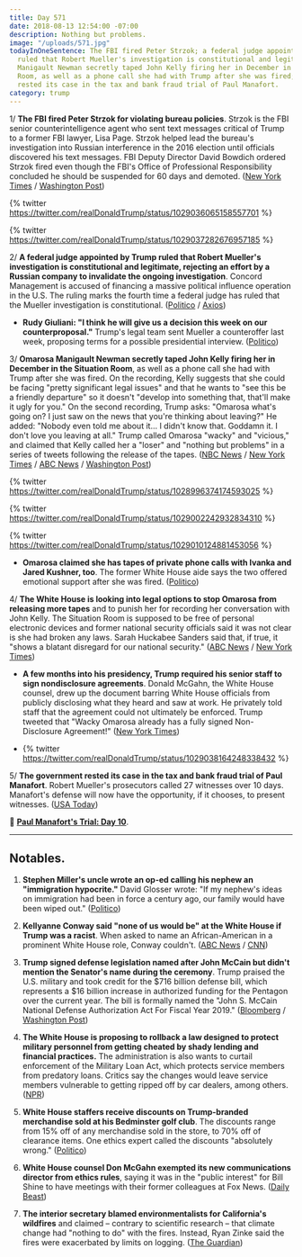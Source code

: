 ```yaml
---
title: Day 571
date: 2018-08-13 12:54:00 -07:00
description: Nothing but problems.
image: "/uploads/571.jpg"
todayInOneSentence: The FBI fired Peter Strzok; a federal judge appointed by Trump
  ruled that Robert Mueller's investigation is constitutional and legitimate; Omarosa
  Manigault Newman secretly taped John Kelly firing her in December in the Situation
  Room, as well as a phone call she had with Trump after she was fired; and the government
  rested its case in the tax and bank fraud trial of Paul Manafort.
category: trump
---
```


1/ **The FBI fired Peter Strzok for violating bureau policies**. Strzok is the FBI senior counterintelligence agent who sent text messages critical of Trump to a former FBI lawyer, Lisa Page. Strzok helped lead the bureau's investigation into Russian interference in the 2016 election until officials discovered his text messages. FBI Deputy Director David Bowdich ordered Strzok fired even though the FBI's Office of Professional Responsibility concluded he should be suspended for 60 days and demoted. ([New York Times](https://www.nytimes.com/2018/08/13/us/politics/peter-strzok-fired-fbi.html) / [Washington Post](https://www.washingtonpost.com/world/national-security/fbi-agent-peter-strzok-fired-over-anti-trump-texts/2018/08/13/be98f84c-8e8b-11e8-b769-e3fff17f0689_story.html))

{% twitter https://twitter.com/realDonaldTrump/status/1029036065158557701 %}

{% twitter https://twitter.com/realDonaldTrump/status/1029037282676957185 %}

2/ **A federal judge appointed by Trump ruled that Robert Mueller's investigation is constitutional and legitimate, rejecting an effort by a Russian company to invalidate the ongoing investigation**. Concord Management is accused of financing a massive political influence operation in the U.S. The ruling marks the fourth time a federal judge has ruled that the Mueller investigation is constitutional. ([Politico](https://www.politico.com/story/2018/08/13/mueller-legitimate-court-ruling-774888) / [Axios](https://www.axios.com/trump-judge-rules-robert-mueller-investigation-constitutional-d781de0c-ba19-4705-8b96-d99401eb5989.html))

* **Rudy Giuliani: "I think he will give us a decision this week on our counterproposal."** Trump's legal team sent Mueller a counteroffer last week, proposing terms for a possible presidential interview. ([Politico](https://www.politico.com/story/2018/08/13/rudy-giuliani-trump-mueller-interview-decision-774872))

3/ **Omarosa Manigault Newman secretly taped John Kelly firing her in December in the Situation Room**, as well as a phone call she had with Trump after she was fired. On the recording, Kelly suggests that she could be facing "pretty significant legal issues" and that he wants to "see this be a friendly departure" so it doesn't "develop into something that, that'll make it ugly for you." On the second recording, Trump asks: "Omarosa what's going on? I just saw on the news that you're thinking about leaving?" He added: "Nobody even told me about it... I didn't know that. Goddamn it. I don't love you leaving at all." Trump called Omarosa "wacky" and "vicious," and claimed that Kelly called her a "loser" and "nothing but problems" in a series of tweets following the release of the tapes. ([NBC News](https://www.nbcnews.com/politics/donald-trump/omarosa-manigault-newman-reveals-recording-she-made-president-trump-day-n900066) / [New York Times](https://www.nytimes.com/2018/08/12/us/politics/omarosa-trump-tape.html) / [ABC News](https://abcnews.go.com/Politics/omarosa-unveils-audio-trumps-call-firing/story?id=57149028) / [Washington Post](https://www.washingtonpost.com/politics/omarosa-manigault-newman-claims-false-imprisonment-during-her-firing-accuses-trump-of-lying/2018/08/13/175b3e88-9ee8-11e8-83d2-70203b8d7b44_story.html))

{% twitter https://twitter.com/realDonaldTrump/status/1028996374174593025 %}

{% twitter https://twitter.com/realDonaldTrump/status/1029002242932834310 %}

{% twitter https://twitter.com/realDonaldTrump/status/1029010124881453056 %}

* **Omarosa claimed she has tapes of private phone calls with Ivanka and Jared Kushner, too**. The former White House aide says the two offered emotional support after she was fired. ([Politico](https://www.politico.com/story/2018/08/13/omarosa-jared-ivanka-tapes-775712))

4/ **The White House is looking into legal options to stop Omarosa from releasing more tapes** and to punish her for recording her conversation with John Kelly. The Situation Room is supposed to be free of personal electronic devices and former national security officials said it was not clear is she had broken any laws. Sarah Huckabee Sanders said that, if true, it "shows a blatant disregard for our national security." ([ABC News](https://abcnews.go.com/Politics/white-house-exploring-legal-options-omarosa-manigault-newman/story?id=57146994) / [New York Times](https://www.nytimes.com/2018/08/12/us/politics/omarosa-trump-tape.html))

* **A few months into his presidency, Trump required his senior staff to sign nondisclosure agreements**. Donald McGahn, the White House counsel, drew up the document barring White House officials from publicly disclosing what they heard and saw at work. He privately told staff that the agreement could not ultimately be enforced. Trump tweeted that "Wacky Omarosa already has a fully signed Non-Disclosure Agreement!" ([New York Times](https://www.nytimes.com/2018/03/21/us/politics/trump-nondisclosure-agreement.html))

* {% twitter https://twitter.com/realDonaldTrump/status/1029038164248338432 %}

5/ **The government rested its case in the tax and bank fraud trial of Paul Manafort**. Robert Mueller's prosecutors called 27 witnesses over 10 days. Manafort's defense will now have the opportunity, if it chooses, to present witnesses. ([USA Today](https://www.usatoday.com/story/news/politics/2018/08/13/paul-manafort-trial-prosecution-rests/981936002/))

📰 **[Paul Manafort's Trial: Day 10](https://whatthefuckjusthappenedtoday.com/paul-manaforts-trial/)**.

---

## Notables.

1. **Stephen Miller's uncle wrote an op-ed calling his nephew an "immigration hypocrite."** David Glosser wrote: "If my nephew's ideas on immigration had been in force a century ago, our family would have been wiped out." ([Politico](https://www.politico.com/magazine/story/2018/08/13/stephen-miller-is-an-immigration-hypocrite-i-know-because-im-his-uncle-219351))

2. **Kellyanne Conway said "none of us would be" at the White House if Trump was a racist**. When asked to name an African-American in a prominent White House role, Conway couldn't. ([ABC News](https://abcnews.go.com/Politics/kellyanne-conway-accusation-trump-racist-us-true/story?id=57142582) / [CNN](https://www.cnn.com/2018/08/12/politics/kellyanne-conway-white-house-staff/index.html))

3. **Trump signed defense legislation named after John McCain but didn't mention the Senator's name during the ceremony**. Trump praised the U.S. military and took credit for the $716 billion defense bill, which represents a $16 billion increase in authorized funding for the Pentagon over the current year. The bill is formally named the "John S. McCain National Defense Authorization Act For Fiscal Year 2019." ([Bloomberg](https://www.bloomberg.com/news/articles/2018-08-13/trump-fails-to-cite-mccain-s-name-in-signing-bill-named-for-him) / [Washington Post](https://www.washingtonpost.com/politics/trump-to-sign-defense-bill-named-after-one-of-his-leading-critics--john-mccain/2018/08/13/8dc4c1d8-9f07-11e8-8e87-c869fe70a721_story.html))

4. **The White House is proposing to rollback a law designed to protect military personnel from getting cheated by shady lending and financial practices.** The administration is also wants to curtail enforcement of the Military Loan Act, which protects service members from predatory loans. Critics say the changes would leave service members vulnerable to getting ripped off by car dealers, among others. ([NPR](https://www.npr.org/2018/08/13/637992389/white-house-takes-aim-at-financial-protections-for-military))

5. **White House staffers receive discounts on Trump-branded merchandise sold at his Bedminster golf club**. The discounts range from 15% off of any merchandise sold in the store, to 70% off of clearance items. One ethics expert called the discounts "absolutely wrong." ([Politico](https://www.politico.com/story/2018/08/13/trump-white-house-staff-golf-clubs-perks-776098))

6. **White House counsel Don McGahn exempted its new communications director from ethics rules**, saying it was in the "public interest" for Bill Shine to have meetings with their former colleagues at Fox News. ([Daily Beast](https://www.thedailybeast.com/white-house-its-in-public-interest-for-staff-to-skirt-ethics-rules-to-meet-with-fox-news))

7. **The interior secretary blamed environmentalists for California's wildfires** and claimed – contrary to scientific research – that climate change had "nothing to do" with the fires. Instead, Ryan Zinke said the fires were exacerbated by limits on logging. ([The Guardian](https://www.theguardian.com/environment/2018/aug/13/us-interior-secretary-ryan-zinke-climate-change-environmentalists))